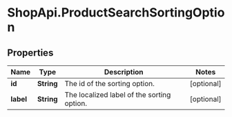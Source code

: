 # ShopApi.ProductSearchSortingOption

## Properties

Name | Type | Description | Notes
------------ | ------------- | ------------- | -------------
**id** | **String** | The id of the sorting option. | [optional] 
**label** | **String** | The localized label of the sorting option. | [optional] 


